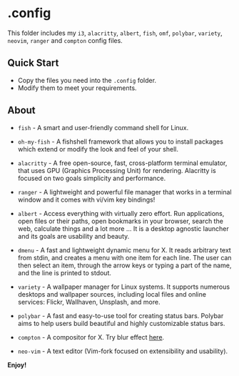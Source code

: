 # .config

This folder includes my `i3`, `alacritty`, `albert`, `fish`, `omf`, `polybar`, `variety`, `neovim`, `ranger` and `compton` config files.

## Quick Start

- Copy the files you need into the `.config` folder.
- Modify them to meet your requirements.

## About

- `fish` - A smart and user-friendly command shell for Linux.

- `oh-my-fish` - A fishshell framework that allows you to install packages which extend or modify the look and feel of your shell.

- `alacritty` - A free open-source, fast, cross-platform terminal emulator, that uses GPU (Graphics Processing Unit) for rendering. Alacritty is focused on two goals simplicity and performance.

- `ranger` - A lightweight and powerful file manager that works in a terminal window and it comes with vi/vim key bindings!

-  `albert` -  Access everything with virtually zero effort. Run applications, open files or their paths, open bookmarks in your browser, search the web, calculate things and a lot more … It is a desktop agnostic launcher and its goals are usability and beauty.

- `dmenu` - A fast and lightweight dynamic menu for X. It reads arbitrary text from stdin, and creates a menu with one item for each line. The user can then select an item, through the arrow keys or typing a part of the name, and the line is printed to stdout.

- `variety` -  A wallpaper manager for Linux systems. It supports numerous desktops and wallpaper sources, including local files and online services: Flickr, Wallhaven, Unsplash, and more.

- `polybar` - A fast and easy-to-use tool for creating status bars. Polybar aims to help users build beautiful and highly customizable status bars.

- `compton` - A compositor for X. Try blur effect [here](https://github.com/Raptazure/compton).

- `neo-vim` - A text editor (Vim-fork focused on extensibility and usability).  

**Enjoy!**

